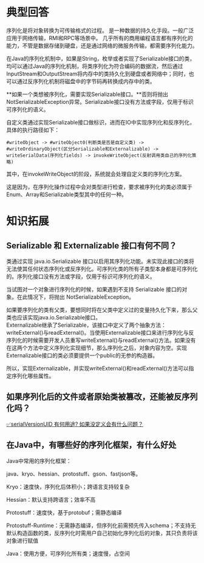 # 典型回答

序列化是将对象转换为可传输格式的过程。 是一种数据的持久化手段。一般广泛应用于网络传输，RMI和RPC等场景中。  几乎所有的商用编程语言都有序列化的能力，不管是数据存储到硬盘，还是通过网络的微服务传输，都需要序列化能力。

在Java的序列化机制中，如果是String，枚举或者实现了Serializable接口的类，均可以通过Java的序列化机制，将类序列化为符合编码的数据流，然后通过InputStream和OutputStream将内存中的类持久化到硬盘或者网络中；同时，也可以通过反序列化机制将磁盘中的字节码再转换成内存中的类。

**如果一个类想被序列化，需要实现Serializable接口。**否则将抛出NotSerializableException异常。Serializable接口没有方法或字段，仅用于标识可序列化的语义。

自定义类通过实现Serializable接口做标识，进而在IO中实现序列化和反序列化，具体的执行路径如下：

`#writeObject -> #writeObject0(判断类是否是自定义类) -> #writeOrdinaryObject(区分Serializable和Externalizable) -> writeSerialData(序列化fields) -> invokeWriteObject(反射调用类自己的序列化策略)`

其中，在invokeWriteObject的阶段，系统就会处理自定义类的序列化方案。

这是因为，在序列化操作过程中会对类型进行检查，要求被序列化的类必须属于Enum、Array和Serializable类型其中的任何一种。
# 知识拓展
## Serializable 和 Externalizable 接口有何不同？
类通过实现 java.io.Serializable 接口以启用其序列化功能。未实现此接口的类将无法使其任何状态序列化或反序列化。可序列化类的所有子类型本身都是可序列化的。序列化接口没有方法或字段，仅用于标识可序列化的语义。

当试图对一个对象进行序列化的时候，如果遇到不支持 Serializable 接口的对象。在此情况下，将抛出 NotSerializableException。

如果要序列化的类有父类，要想同时将在父类中定义过的变量持久化下来，那么父类也应该实现java.io.Serializable接口。<br />Externalizable继承了Serializable，该接口中定义了两个抽象方法：writeExternal()与readExternal()。当使用Externalizable接口来进行序列化与反序列化的时候需要开发人员重写writeExternal()与readExternal()方法。如果没有在这两个方法中定义序列化实现细节，那么序列化之后，对象内容为空。实现Externalizable接口的类必须要提供一个public的无参的构造器。

所以，实现Externalizable，并实现writeExternal()和readExternal()方法可以指定序列化哪些属性。
## 如果序列化后的文件或者原始类被篡改，还能被反序列化吗？
[✅serialVersionUID 有何用途? 如果没定义会有什么问题？](https://www.yuque.com/hollis666/fo22bm/yy4icr?view=doc_embed)

## 在Java中，有哪些好的序列化框架，有什么好处
Java中常用的序列化框架：

java、kryo、hessian、protostuff、gson、fastjson等。

Kryo：速度快，序列化后体积小；跨语言支持较复杂

Hessian：默认支持跨语言；效率不高

Protostuff：速度快，基于protobuf；需静态编译

Protostuff-Runtime：无需静态编译，但序列化前需预先传入schema；不支持无默认构造函数的类，反序列化时需用户自己初始化序列化后的对象，其只负责将该对象进行赋值

Java：使用方便，可序列化所有类；速度慢，占空间

